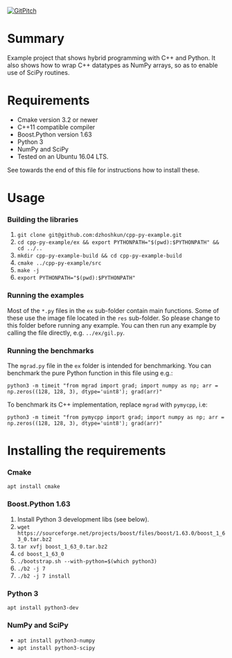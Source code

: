 [![GitPitch](https://gitpitch.com/assets/badge.svg)](https://gitpitch.com/dzhoshkun/cpp-py-example/master?grs=github&t=black)


# Summary

Example project that shows hybrid programming with C++ and Python.
It also shows how to wrap C++ datatypes as NumPy arrays, so as to enable use of SciPy routines.

# Requirements

* Cmake version 3.2 or newer
* C++11 compatible compiler
* Boost.Python version 1.63
* Python 3
* NumPy and SciPy
* Tested on an Ubuntu 16.04 LTS.

See towards the end of this file for instructions how to install these.

# Usage

### Building the libraries

1. `git clone git@github.com:dzhoshkun/cpp-py-example.git`
1. `cd cpp-py-example/ex && export PYTHONPATH="$(pwd):$PYTHONPATH" && cd ../..`
1. `mkdir cpp-py-example-build && cd cpp-py-example-build`
1. `cmake ../cpp-py-example/src`
1. `make -j`
1. `export PYTHONPATH="$(pwd):$PYTHONPATH"`

### Running the examples

Most of the `*.py` files in the `ex` sub-folder contain main functions.
Some of these use the image file located in the `res` sub-folder.
So please change to this folder before running any example.
You can then run any example by calling the file directly, e.g. `../ex/gil.py`.

### Running the benchmarks

The `mgrad.py` file in the `ex` folder is intended for benchmarking.
You can benchmark the pure Python function in this file using e.g.:
```
python3 -m timeit "from mgrad import grad; import numpy as np; arr = np.zeros((128, 128, 3), dtype='uint8'); grad(arr)"
```
To benchmark its C++ implementation, replace `mgrad` with `pymycpp`, i.e:
```
python3 -m timeit "from pymycpp import grad; import numpy as np; arr = np.zeros((128, 128, 3), dtype='uint8'); grad(arr)"
```

# Installing the requirements

### Cmake

`apt install cmake`

### Boost.Python 1.63

1. Install Python 3 development libs (see below).
1. `wget https://sourceforge.net/projects/boost/files/boost/1.63.0/boost_1_63_0.tar.bz2`
1. `tar xvfj boost_1_63_0.tar.bz2`
1. `cd boost_1_63_0`
1. `./bootstrap.sh --with-python=$(which python3)`
1. `./b2 -j 7`
1. `./b2 -j 7 install`

### Python 3

`apt install python3-dev`

### NumPy and SciPy

* `apt install python3-numpy`
* `apt install python3-scipy`
